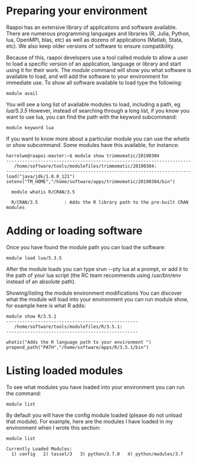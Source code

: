 # Preparing your environment

Raapoi has an extensive library of applications and software available. There are numerous programming languages and libraries (R, Julia, Python, lua, OpenMPI, blas, etc) as well as dozens of applications (Matlab, Stata, etc).  We also keep older versions of software to ensure compatibility.

Because of this, raapoi developers use a tool called module to allow a user to load a specific version of an application, language or library and start using it for their work. The _module_ command will show you what software is available to load, and will add the software to your environment for immediate use. To show all software available to load type the following:

  `module avail`

You will see a long list of available modules to load, including a path, eg _lua/5.3.5_
However, instead of searching through a long list, if you know you want to use lua, you can find the path with the keyword subcommand:

  `module keyword lua`

If you want to know more about a particular module you can use the _whatis_ or
_show_ subcommand.  Some modules have this available, for instance:

```
harrelwe@raapoi-master:~$ module show trimmomatic/20190304 
----------------------------------------------------------------------
   /home/software/tools/modulefiles/trimmomatic/20190304:
----------------------------------------------------------------------
load("java/jdk/1.8.0_121")
setenv("TM_HOME","/home/software/apps/trimmomatic/20190304/bin")
```

```
  module whatis R/CRAN/3.5

  R/CRAN/3.5          : Adds the R library path to the pre-built CRAN modules
```

# Adding or loading software

Once you have found the module path you can load the software:

  `module load lua/5.3.5`

After the module loads you can type srun --pty lua at a prompt, or add it to the path of your lua script (the RC team recommends using /usr/bin/env instead of an absolute path).

Showing/listing the module environment modifications
You can discover what the module will load into your environment you can run
module show, for example here is what R adds:

```
module show R/3.5.1
--------------------------------------------------
   /home/software/tools/modulefiles/R/3.5.1:
--------------------------------------------------

whatis("Adds the R language path to your environment ")
prepend_path("PATH","/home/software/apps/R/3.5.1/bin")
```

# Listing loaded modules

To see what modules you have loaded into your environment you can run the command:

`module list`  

By default you will have the config module loaded (please do not unload that module).  For example, here are the modules I have loaded in my environment when I wrote this section:

```
module list

Currently Loaded Modules:
  1) config   2) tassel/3   3) python/3.7.0   4) python/modules/3.7

```
